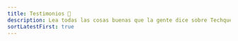 ```yaml
---
title: Testimonios 💌️
description: Lea todas las cosas buenas que la gente dice sobre Techqueria!
sortLatestFirst: true
---
```

